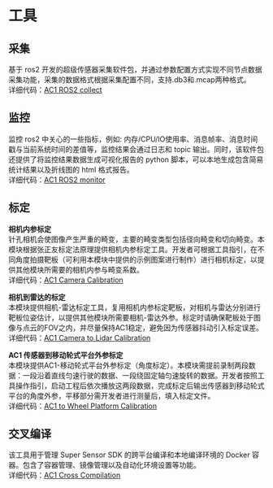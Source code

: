 # 工具  
## 采集  
基于 ros2 开发的超级传感器采集软件包，并通过参数配置方式实现不同节点数据采集功能，采集的数据格式根据采集配置不同，支持.db3和.mcap两种格式。  
详细代码：[AC1 ROS2 collect](http://gitlab.robosense.cn/super_sensor_sdk/ros2_sdk/sdk_infra/-/blob/main/modules/ros2_collect/README_zh.md)  

## 监控  
监控 ros2 中关心的一些指标，例如: 内存/CPU/IO使用率、消息帧率、消息时间戳与当前系统时间的差值等，监控结果会通过日志和 topic 输出。同时，该软件包还提供了将监控结果数据生成可视化报告的 python 脚本，可以本地生成包含简易统计结果以及折线图的 html 格式报告。  
详细代码：[AC1 ROS2 monitor](http://gitlab.robosense.cn/super_sensor_sdk/ros2_sdk/rs_monitor/-/blob/main/README_cn.md)  

## 标定  
**相机内参标定**  
针孔相机会使图像产生严重的畸变，主要的畸变类型包括径向畸变和切向畸变。本模块根据张正友标定法原理提供相机内参标定工具。开发者可根据工具指引，在不同角度拍摄靶板（可利用本模块中提供的示例图案进行制作）进行相机标定，以提供其他模块所需要的相机内参与畸变系数。  
详细代码：[AC1 Camera Calibration](http://gitlab.robosense.cn/super_sensor_sdk/ros2_sdk/calibration/-/blob/main/README_CN.md)   

**相机到雷达的标定**  
本模块提供相机-雷达标定工具，复用相机内参标定靶板，对相机与雷达分别进行靶板位姿估计，以提供其他模块所需要相机-雷达外参。标定时请确保靶板处于图像与点云的FOV之内，并尽量保持AC1稳定，避免因为传感器抖动引入标定误差。  
详细代码：[AC1 Camera to Lidar Calibration](http://gitlab.robosense.cn/super_sensor_sdk/ros2_sdk/calibration/-/blob/main/README_CN.md)   

**AC1 传感器到移动轮式平台外参标定**  
本模块提供AC1-移动轮式平台外参标定（角度标定）。本模块需提前录制两段数据：一段沿着直线匀速行驶的数据、一段绕固定轴匀速旋转的数据。开发者按照工具操作指引，启动工程后依次播放这两段数据，完成标定后输出传感器到移动轮式平台的角度外参，平移部分需开发者进行测量后，填入标定文件。  
详细代码：[AC1 to Wheel Platform Calibration](http://gitlab.robosense.cn/super_sensor_sdk/ros2_sdk/calibration_extrinsic/-/blob/main/README_CN.md)   

## 交叉编译  
该工具用于管理 Super Sensor SDK 的跨平台编译和本地编译环境的 Docker 容器。包含了容器管理、镜像管理以及自动化环境设置等功能。    
详细代码：[AC1 Cross Compilation](http://gitlab.robosense.cn/super_sensor_sdk/ros2_sdk/sdk_infra/-/blob/main/tools/cross_compilation/README_zh.md)  